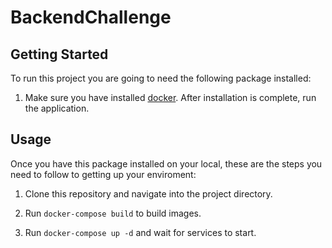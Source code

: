 # BackendChallenge
## Getting Started

To run this project you are going to need the following package installed:

1. Make sure you have installed [docker](https://www.docker.com/products/docker-desktop). After
   installation is complete, run the application.

## Usage

Once you have this package installed on your local, these are the steps you need to follow to getting up your enviroment:

1. Clone this repository and navigate into the project directory.

3. Run `docker-compose build` to build images.

4. Run `docker-compose up -d` and wait for services to start.